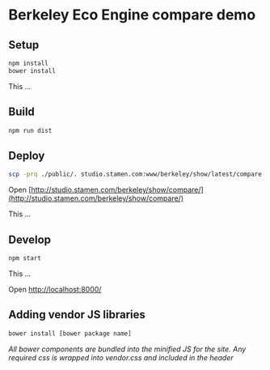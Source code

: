 # Berkeley Eco Engine compare demo

## Setup

```bash
npm install
bower install
```

This ...

## Build

```bash
npm run dist
```

## Deploy

```bash
scp -prq ./public/. studio.stamen.com:www/berkeley/show/latest/compare
```

Open [http://studio.stamen.com/berkeley/show/compare/](http://studio.stamen.com/berkeley/show/compare/)

This ...

## Develop

```bash
npm start
```

This ...

Open [http://localhost:8000/](http://localhost:8000/)

## Adding vendor JS libraries
```bash
bower install [bower package name]
```
_All bower components are bundled into the minified JS for the site. Any required css is wrapped into vendor.css and included in the header_
